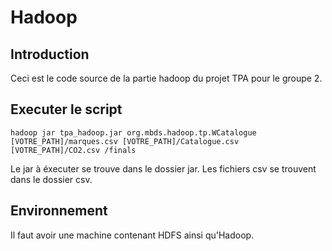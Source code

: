 # Hadoop
## Introduction
Ceci est le code source de la partie hadoop du projet TPA pour le groupe 2.

## Executer le script
 ``` hadoop jar tpa_hadoop.jar org.mbds.hadoop.tp.WCatalogue [VOTRE_PATH]/marques.csv [VOTRE_PATH]/Catalogue.csv [VOTRE_PATH]/CO2.csv /finals  ```

 Le jar à éxecuter se trouve dans le dossier jar.
 Les fichiers csv se trouvent dans le dossier csv.
 
## Environnement
Il faut avoir une machine contenant HDFS ainsi qu'Hadoop.


